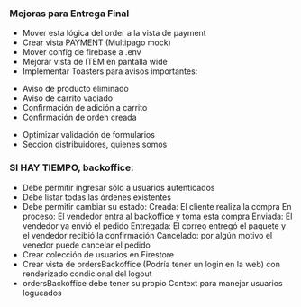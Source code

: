 
### Mejoras para Entrega Final

+ Mover esta lógica del order a la vista de payment
+ Crear vista PAYMENT (Multipago mock)
+ Mover config de firebase a .env
+ Mejorar vista de ITEM en pantalla wide
+ Implementar Toasters para avisos importantes:
 - Aviso de producto eliminado
 - Aviso de carrito vaciado
 - Confirmación de adición a carrito
 - Confirmación de orden creada
+ Optimizar validación de formularios
+ Seccion distribuidores, quienes somos

### SI HAY TIEMPO, backoffice:

+ Debe permitir ingresar sólo a usuarios autenticados
+ Debe listar todas las órdenes existentes 
+ Debe permitir cambiar su estado:
    Creada: El cliente realiza la compra
    En proceso: El vendedor entra al backoffice y toma esta compra
    Enviada: El vendedor ya envió el pedido
    Entregada: El correo entregó el paquete y el vendedor recibió la confirmación
    Cancelado: por algún motivo el venedor puede cancelar el pedido
+ Crear colección de usuarios en Firestore
+ Crear vista de ordersBackoffice (Podría tener un login en la web) con renderizado condicional del logout
+ ordersBackoffice debe tener su propio Context para manejar usuarios logueados